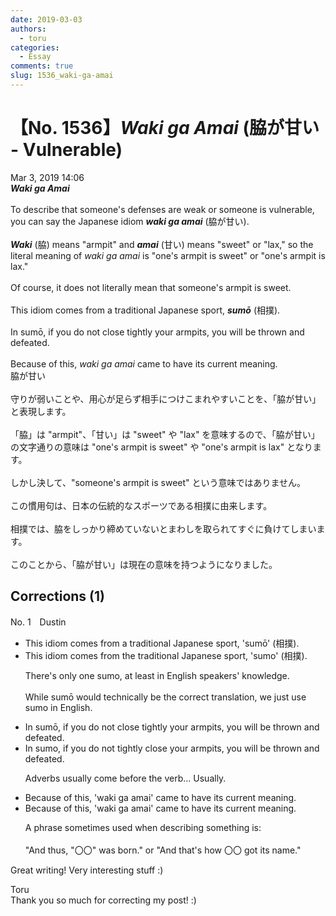 ```yaml
---
date: 2019-03-03
authors:
  - toru
categories:
  - Essay
comments: true
slug: 1536_waki-ga-amai
---
```


# 【No. 1536】<strong><em>Waki ga Amai</strong></em> (脇が甘い - Vulnerable)
<div class="date">Mar 3, 2019 14:06</div>
<div id="post"><div id="body_show_ori">
<strong><em>Waki ga Amai</strong></em><br/><br/>To describe that someone's defenses are weak or someone is vulnerable, you can say the Japanese idiom <strong><em>waki ga amai</em></strong> (脇が甘い).<br/><br/><strong><em>Waki</em></strong> (脇) means "armpit" and <strong><em>amai</em></strong> (甘い) means "sweet" or "lax," so the literal meaning of <em>waki ga amai</em> is "one's armpit is sweet" or "one's armpit is lax."<br/><br/>Of course, it does not literally mean that someone's armpit is sweet.<br/><br/>This idiom comes from a traditional Japanese sport, <strong><em>sumō</em></strong> (相撲).<br/><br/>In sumō, if you do not close tightly your armpits, you will be thrown and defeated.<br/><br/>Because of this, <em>waki ga amai</em> came to have its current meaning.
</div></div>

<!-- more -->

<div id="post_ja"><div id="body_show_mo">
脇が甘い<br/><br/>守りが弱いことや、用心が足らず相手につけこまれやすいことを、「脇が甘い」と表現します。<br/><br/>「脇」は "armpit"、「甘い」は "sweet" や "lax" を意味するので、「脇が甘い」の文字通りの意味は "one's armpit is sweet" や "one's armpit is lax" となります。<br/><br/>しかし決して、"someone's armpit is sweet" という意味ではありません。<br/><br/>この慣用句は、日本の伝統的なスポーツである相撲に由来します。<br/><br/>相撲では、脇をしっかり締めていないとまわしを取られてすぐに負けてしまいます。<br/><br/>このことから、「脇が甘い」は現在の意味を持つようになりました。
</div></div>

## Corrections (1)
<div id="block"><div class="first_name"> No. 1　<span class="just_name">Dustin</span></div><div id="block2">
<ul class="correction_field">
<li class="incorrect">This idiom comes from a traditional Japanese sport, 'sumō' (相撲).</li>
<li class="corrected correct">
This idiom comes from<span class="f_red"> the </span>traditional Japanese sport, '<span class="f_blue">sumo</span>' (相撲).
<p class="correction_comment">There's only one sumo, at least in English speakers' knowledge.<br/><br/>While sumō would technically be the correct translation, we just use sumo in English.</p>
</li>
</ul>
<ul class="correction_field">
<li class="incorrect">In sumō, if you do not close tightly your armpits, you will be thrown and defeated.</li>
<li class="corrected correct">
In <span class="f_blue">sumo</span>, if you do not <span class="f_red">tightly </span>close your armpits, you will be thrown and defeated.
<p class="correction_comment">Adverbs usually come before the verb... Usually.</p>
</li>
</ul>
<ul class="correction_field">
<li class="incorrect">Because of this, 'waki ga amai' came to have its current meaning.</li>
<li class="corrected correct">
Because of this, 'waki ga amai' came to have its current meaning.
<p class="correction_comment">A phrase sometimes used when describing something is:<br/><br/>"And thus, "〇〇" was born." or "And that's how 〇〇 got its name."</p>
</li>
</ul>
<p class="comment_small">
 Great writing! Very interesting stuff :)
</p>

</div><div class="name"><span class="just_name">Toru</span><br>
Thank you so much for correcting my post! :)
</div>
</div>
